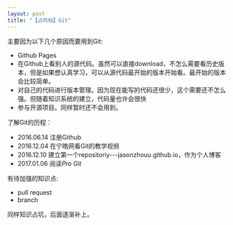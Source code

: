 ```yaml
---
layout: post
title: "【占坑帖】Git"
---
```


主要因为以下几个原因而要用到Git:

- Github Pages
- 在Github上看别人的源代码。虽然可以直接download，不怎么需要看历史版本，但是如果想认真学习，可以从源代码最开始的版本开始看。最开始的版本会比较简单。
- 对自己的代码进行版本管理。因为现在能写的代码还很少，这个需要还不怎么强。但随着知识系统的建立，代码量也许会很快
- 参与开源项目。同样暂时还不会用到。

了解Git的历程：

- 2016.06.14 注册Github
- 2016.12.04 在宁皓网看Git的教学视频
- 2016.12.10 建立第一个repositoriy---jasonzhouu.github.io，作为个人博客
- 2017.01.06 阅读*Pro Git*

有待加强的知识点:

- pull request
- branch

同样知识占坑，后面逐渐补上。